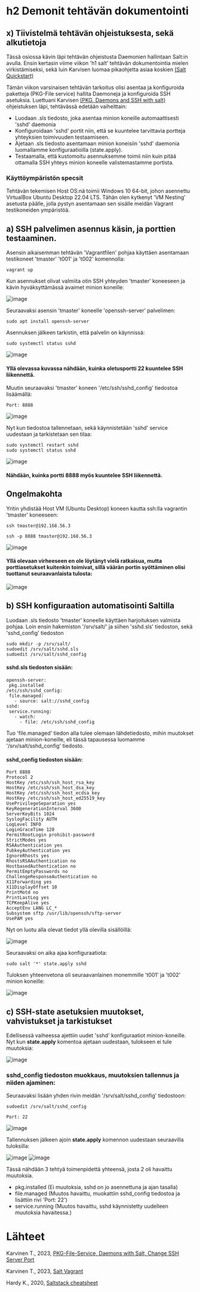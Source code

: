 # h2 Demonit tehtävän dokumentointi

## x) Tiivistelmä tehtävän ohjeistuksesta, sekä alkutietoja
Tässä osiossa kävin läpi tehtävän ohjeistusta Daemonien hallintaan Salt:in avulla.
Ensin kertasin viime viikon 'h1 salt' tehtävän dokumentointia mielen virkistämiseksi, sekä luin Karvisen luomaa pikaohjetta
asiaa koskien <a href=https://terokarvinen.com/2018/salt-quickstart-salt-stack-master-and-slave-on-ubuntu-linux/> 
(Salt Quickstart) </a>

Tämän viikon varsinaisen tehtävän tarkoitus olisi asentaa ja konfiguroida paketteja (PKG-File service) hallita Daemoneja ja 
konfiguroida SSH asetuksia. Luettuani Karvisen 
<a href=https://terokarvinen.com/2018/pkg-file-service-control-daemons-with-salt-change-ssh-server-port/> 
(PKG, Daemons and SSH with salt) </a> ohjeistuksen läpi, tehtävässä edetään vaiheittain:

- Luodaan .sls tiedosto, joka asentaa minion koneille automaattisesti 'sshd' daemonia
- Konfiguroidaan 'sshd' portit niin, että se kuuntelee tarvittavia portteja yhteyksien toimivuuden testaamiseen.
- Ajetaan .sls tiedosto asentamaan minion koneisiin 'sshd' daemonia luomallamme konfiguraatioilla (state.apply).
- Testaamalla, että kustomoitu asennuksemme toimii niin kuin pitää ottamalla SSH yhteys minion koneelle valistemastamme portista.

### Käyttöympäristön specsit
Tehtävän tekemisen Host OS:nä toimii Windows 10 64-bit, johon asennettu VirtualBox Ubuntu Desktop 22.04 LTS. Tähän
olen kytkenyt 'VM Nesting' asetusta päälle, jolla pystyn asentamaan sen sisälle meidän Vagrant testikoneiden ympäristöä.
## a) SSH palvelimen asennus käsin, ja porttien testaaminen.

Asensin aikaisemman tehtävän 'Vagrantfilen' pohjaa käyttäen asentamaan testikoneet 'tmaster' 't001' ja 't002' komennolla:

    vagrant up

Kun asennukset olivat valmiita otin SSH yhteyden 'tmaster' koneeseen ja kävin hyväksyttämässä avaimet minion koneille:

![image](https://user-images.githubusercontent.com/128583292/230804536-00528009-28de-4598-81ff-51f53a899767.png)

Seuraavaksi asensin 'tmaster' koneelle 'openssh-server' palvelimen:

    sudo apt install openssh-server
    
Asennuksen jälkeen tarkistin, että palvelin on käynnissä:

    sudo systemctl status sshd

![image](https://user-images.githubusercontent.com/128583292/230804816-bfde2063-c240-4a4f-9826-835cf4674524.png)

#### Yllä olevassa kuvassa nähdään, kuinka oletusportti 22 kuuntelee SSH liikennettä.

Muutin seuraavaksi 'tmaster' koneen '/etc/ssh/sshd_config' tiedostoa lisäämällä:

    Port: 8888
    
![image](https://user-images.githubusercontent.com/128583292/230811482-4aea89ff-1a6b-48bc-8220-00b14cb90b0e.png)

Nyt kun tiedostoa tallennetaan, sekä käynnistetään 'sshd' service uudestaan ja tarkistetaan sen tilaa:

    sudo systemctl restart sshd
    sudo systemctl status sshd

![image](https://user-images.githubusercontent.com/128583292/230812068-b7b6b681-cf06-45f5-970a-3181e2e927b2.png)

#### Nähdään, kuinka portti 8888 myös kuuntelee SSH liikennettä.

## Ongelmakohta

Yritin yhdistää Host VM (Ubuntu Desktop) koneen kautta ssh:lla vagrantin 'tmaster' koneeseen:

    ssh tmaster@192.168.56.3
    
    ssh -p 8888 tmaster@192.168.56.3

![image](https://user-images.githubusercontent.com/128583292/230813405-067b1407-c583-465f-bb68-aeaabe2349b7.png)

#### Yllä olevaan virheeseen en ole löytänyt vielä ratkaisua, mutta porttiasetukset kuitenkin toimivat, sillä väärän portin syöttäminen olisi tuottanut seuraavanlaista tulosta:

![image](https://user-images.githubusercontent.com/128583292/230813669-9e896bc7-6aa6-4550-a314-91b8e27cebc6.png)

## b) SSH konfiguraation automatisointi Saltilla

Luodaan .sls tiedosto 'tmaster' koneelle käyttäen harjoituksen valmista pohjaa. Loin ensin hakemiston '/srv/salt/' ja siihen
'sshd.sls' tiedoston, sekä 'sshd_config' tiedoston
      
    sudo mkdir -p /srv/salt/
    sudoedit /srv/salt/sshd.sls
    sudoedit /srv/salt/sshd_config
    
#### sshd.sls tiedoston sisään:

    openssh-server:
     pkg.installed
    /etc/ssh/sshd_config:
     file.managed:
       - source: salt://sshd_config
    sshd:
     service.running:
       - watch:
         - file: /etc/ssh/sshd_config
         
Tuo 'file.managed' tiedon alla tulee olemaan lähdetiedosto, mihin muutokset ajetaan minion-koneille, eli tässä tapausessa luomamme '/srv/salt/sshd_config' tiedosto.


#### sshd_config tiedoston sisään:

    Port 8888
    Protocol 2
    HostKey /etc/ssh/ssh_host_rsa_key
    HostKey /etc/ssh/ssh_host_dsa_key
    HostKey /etc/ssh/ssh_host_ecdsa_key
    HostKey /etc/ssh/ssh_host_ed25519_key
    UsePrivilegeSeparation yes
    KeyRegenerationInterval 3600
    ServerKeyBits 1024
    SyslogFacility AUTH
    LogLevel INFO
    LoginGraceTime 120
    PermitRootLogin prohibit-password
    StrictModes yes
    RSAAuthentication yes
    PubkeyAuthentication yes
    IgnoreRhosts yes
    RhostsRSAAuthentication no
    HostbasedAuthentication no
    PermitEmptyPasswords no
    ChallengeResponseAuthentication no
    X11Forwarding yes
    X11DisplayOffset 10
    PrintMotd no
    PrintLastLog yes
    TCPKeepAlive yes
    AcceptEnv LANG LC_*
    Subsystem sftp /usr/lib/openssh/sftp-server
    UsePAM yes
      
Nyt on luotu alla olevat tiedot yllä olevilla sisällöillä:

![image](https://user-images.githubusercontent.com/128583292/230817176-3e321563-da95-4e33-8aab-b04a142223b0.png)

Seuraavaksi on aika ajaa konfiguraatiota:
    
    sudo salt '*' state.apply sshd

Tuloksen yhteenvetona oli seuraavanlainen monemmille 't001' ja 't002' minion koneille:

  ![image](https://user-images.githubusercontent.com/128583292/230817679-5717c9dd-e5c6-4e3f-91fa-47f1b0196554.png)
  
## c) SSH-state asetuksien muutokset, vahvistukset ja tarkistukset

Edellisessä vaiheessa ajettiin uudet 'sshd' konfiguraatiot minion-koneille. Nyt kun **state.apply** komentoa ajetaan
uudestaan, tulokseen ei tule muutoksia:

![image](https://user-images.githubusercontent.com/128583292/230819634-6de8581d-8333-42a3-ab92-93cf76eb1e1c.png)

### sshd_config tiedoston muokkaus, muutoksien tallennus ja niiden ajaminen:

Seuraavaksi lisään yhden rivin meidän '/srv/salt/sshd_config' tiedostoon:

    sudoedit /srv/salt/sshd_config
    
    Port: 22
    
![image](https://user-images.githubusercontent.com/128583292/230820114-730a8729-cd8c-4e63-a849-27cf97be2b7a.png)

Tallennuksen jälkeen ajoin **state.apply** komennon uudestaan seuraavilla tuloksilla:

![image](https://user-images.githubusercontent.com/128583292/230820878-111f8843-1068-4d7d-92a6-e76f7b1a6b99.png)
![image](https://user-images.githubusercontent.com/128583292/230820943-c05c8f11-8057-4851-aca4-7802ab53b69b.png)

Tässä nähdään 3 tehtyä toimenpidettä yhteensä, josta 2 oli havaittu muutoksia.
- pkg.installed (Ei muutoksia, sshd on jo asennettuna ja ajan tasalla)
- file.managed (Muutos havaittu, muokattiin sshd_config tiedostoa ja lisättiin rivi 'Port: 22')
- service.running (Muutos havaittu, sshd käynnistetty uudelleen muutoksia havaitessa.)



# Lähteet

Karvinen T., 2023, <a href=https://terokarvinen.com/2018/pkg-file-service-control-daemons-with-salt-change-ssh-server-port/> 
PKG-File-Service, Daemons with Salt, Change SSH Server Port </a>

Karvinen T., 2023, <a href=https://terokarvinen.com/2023/salt-vagrant/> Salt Vagrant </a>

Hardy K., 2020, <a href=https://github.com/harkx/saltstack-cheatsheet#packages> Saltstack cheatsheet </a>
